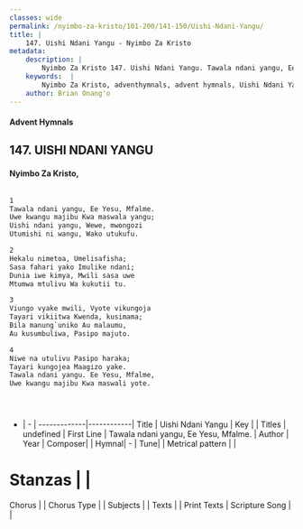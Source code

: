 ```yaml
---
classes: wide
permalink: /nyimbo-za-kristo/101-200/141-150/Uishi-Ndani-Yangu/
title: |
    147. Uishi Ndani Yangu - Nyimbo Za Kristo
metadata:
    description: |
        Nyimbo Za Kristo 147. Uishi Ndani Yangu. Tawala ndani yangu, Ee Yesu, Mfalme.  Uwe kwangu majibu Kwa maswala yangu; Uishi ndani yangu, Wewe, mwongozi Utumishi ni wangu, Wako utukufu.  
    keywords:  |
        Nyimbo Za Kristo, adventhymnals, advent hymnals, Uishi Ndani Yangu, Tawala ndani yangu, Ee Yesu, Mfalme. . 
    author: Brian Onang'o
---
```


#### Advent Hymnals
## 147. UISHI NDANI YANGU
####  Nyimbo Za Kristo,

```txt

1
Tawala ndani yangu, Ee Yesu, Mfalme. 
Uwe kwangu majibu Kwa maswala yangu;
Uishi ndani yangu, Wewe, mwongozi
Utumishi ni wangu, Wako utukufu.

2
Hekalu nimetoa, Umelisafisha;
Sasa fahari yako Imulike ndani;
Dunia iwe kimya, Mwili sasa uwe 
Mtumwa mtulivu Wa kukutii tu. 

3
Viungo vyake mwili, Vyote vikungoja 
Tayari vikiitwa Kwenda, kusimama; 
Bila manung`uniko Au malaumu, 
Au kusumbuliwa, Pasipo majuto.

4
Niwe na utulivu Pasipo haraka; 
Tayari kungojea Maagizo yake. 
Tawala ndani yangu. Ee Yesu, Mfalme, 
Uwe kwangu majibu Kwa maswali yote. 





```

- |   -  |
-------------|------------|
Title | Uishi Ndani Yangu |
Key |  |
Titles | undefined |
First Line | Tawala ndani yangu, Ee Yesu, Mfalme.  |
Author | 
Year | 
Composer| |
Hymnal|  - |
Tune|  |
Metrical pattern | |
# Stanzas |  |
Chorus |  |
Chorus Type |  |
Subjects | |
Texts |  |
Print Texts | 
Scripture Song |  |
    
